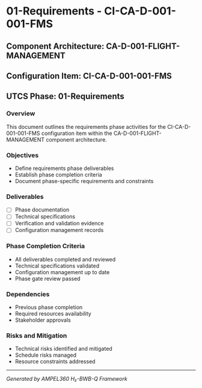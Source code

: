 # 01-Requirements - CI-CA-D-001-001-FMS

## Component Architecture: CA-D-001-FLIGHT-MANAGEMENT
## Configuration Item: CI-CA-D-001-001-FMS
## UTCS Phase: 01-Requirements

### Overview
This document outlines the requirements phase activities for the CI-CA-D-001-001-FMS configuration item within the CA-D-001-FLIGHT-MANAGEMENT component architecture.

### Objectives
- Define requirements phase deliverables
- Establish phase completion criteria
- Document phase-specific requirements and constraints

### Deliverables
- [ ] Phase documentation
- [ ] Technical specifications
- [ ] Verification and validation evidence
- [ ] Configuration management records

### Phase Completion Criteria
- All deliverables completed and reviewed
- Technical specifications validated
- Configuration management up to date
- Phase gate review passed

### Dependencies
- Previous phase completion
- Required resources availability
- Stakeholder approvals

### Risks and Mitigation
- Technical risks identified and mitigated
- Schedule risks managed
- Resource constraints addressed

---
*Generated by AMPEL360 H₂-BWB-Q Framework*
